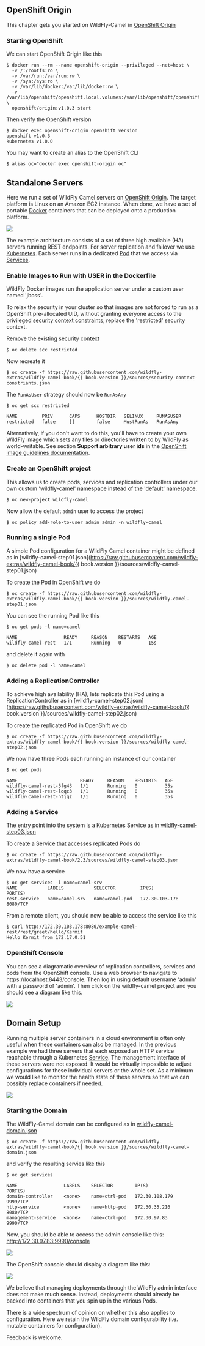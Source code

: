 ## OpenShift Origin

This chapter gets you started on WildFly-Camel in [OpenShift Origin](https://github.com/openshift/origin)  


### Starting OpenShift

We can start OpenShift Origin like this

```
$ docker run --rm --name openshift-origin --privileged --net=host \
  -v /:/rootfs:ro \
  -v /var/run:/var/run:rw \
  -v /sys:/sys:ro \
  -v /var/lib/docker:/var/lib/docker:rw \
  -v /var/lib/openshift/openshift.local.volumes:/var/lib/openshift/openshift.local.volumes \
  openshift/origin:v1.0.3 start
```

Then verify the OpenShift version

```
$ docker exec openshift-origin openshift version
openshift v1.0.3
kubernetes v1.0.0
```

You may want to create an alias to the OpenShift CLI

```
$ alias oc="docker exec openshift-origin oc"
```

## Standalone Servers

Here we run a set of WildFly Camel servers on [OpenShift Origin](https://github.com/openshift/origin). The target platform is Linux on an Amazon EC2 instance. When done, we have a set of portable [Docker](https://www.docker.io/) containers that can be deployed onto a production platform.

![](../images/example-rest-design.png)

The example architecture consists of a set of three high available (HA) servers running REST endpoints. For server replication and failover we use [Kubernetes](http://kubernetes.io). Each server runs in a dedicated [Pod](https://github.com/GoogleCloudPlatform/kubernetes/blob/v1.0.0/docs/pods.md) that we access via [Services](https://github.com/GoogleCloudPlatform/kubernetes/blob/v1.0.0/docs/services.md).

### Enable Images to Run with USER in the Dockerfile

WildFly Docker images run the application server under a custom user named 'jboss'.

To relax the security in your cluster so that images are not forced to run as a OpenShift pre-allocated UID, without granting everyone access to the privileged [security context constraints](https://docs.openshift.org/latest/admin_guide/manage_scc.html),
replace the 'restricted' security context.

Remove the existing security context

```
$ oc delete scc restricted
```

Now recreate it

```
$ oc create -f https://raw.githubusercontent.com/wildfly-extras/wildfly-camel-book/{{ book.version }}/sources/security-context-constriants.json
```

The `RunAsUser` strategy should now be `RunAsAny`

```
$ oc get scc restricted

NAME         PRIV      CAPS      HOSTDIR   SELINUX     RUNASUSER
restricted   false     []        false     MustRunAs   RunAsAny
```

Alternatively, if you don't want to do this, you'll have to create your own WildFly image which sets any files or directories written to by WildFly as world-writable.
See section **Support arbitrary user ids** in the [OpenShift image guidelines documentation](https://docs.openshift.org/latest/creating_images/guidelines.html).


### Create an OpenShift project

This allows us to create pods, services and replication controllers under our own custom 'wildfly-camel' namespace instead of the 'default' namespace.

```
$ oc new-project wildfly-camel
```

Now allow the default `admin` user to access the project

```
$ oc policy add-role-to-user admin admin -n wildfly-camel
```

### Running a single Pod

A simple Pod configuration for a WildFly Camel container might be defined as in [wildfly-camel-step01.json](https://raw.githubusercontent.com/wildfly-extras/wildfly-camel-book/{{ book.version }}/sources/wildfly-camel-step01.json)

To create the Pod in OpenShift we do

```
$ oc create -f https://raw.githubusercontent.com/wildfly-extras/wildfly-camel-book/{{ book.version }}/sources/wildfly-camel-step01.json
```

You can see the running Pod like this

```
$ oc get pods -l name=camel

NAME                 READY     REASON    RESTARTS   AGE
wildfly-camel-rest   1/1       Running   0          15s
```

and delete it again with

```
$ oc delete pod -l name=camel
```

### Adding a ReplicationController

To achieve high availability (HA), lets replicate this Pod using a ReplicationController as in [wildfly-camel-step02.json](https://raw.githubusercontent.com/wildfly-extras/wildfly-camel-book/{{ book.version }}/sources/wildfly-camel-step02.json)

To create the replicated Pod in OpenShift we do

```
$ oc create -f https://raw.githubusercontent.com/wildfly-extras/wildfly-camel-book/{{ book.version }}/sources/wildfly-camel-step02.json
```

We now have three Pods each running an instance of our container

```
$ oc get pods

NAME                       READY     REASON    RESTARTS   AGE
wildfly-camel-rest-5fg43   1/1       Running   0          35s
wildfly-camel-rest-lqqc3   1/1       Running   0          35s
wildfly-camel-rest-ntjqz   1/1       Running   0          35s
```

### Adding a Service

The entry point into the system is a Kubernetes Service as in [wildfly-camel-step03.json](https://raw.githubusercontent.com/wildfly-extras/wildfly-camel-book/2.3/sources/wildfly-camel-step03.json)

To create a Service that accesses replicated Pods do

```
$ oc create -f https://raw.githubusercontent.com/wildfly-extras/wildfly-camel-book/2.3/sources/wildfly-camel-step03.json
```

We now have a service

```
$ oc get services -l name=camel-srv
NAME           LABELS           SELECTOR         IP(S)            PORT(S)
rest-service   name=camel-srv   name=camel-pod   172.30.103.178   8080/TCP
```

From a remote client, you should now be able to access the service like this

```
$ curl http://172.30.103.178:8080/example-camel-rest/rest/greet/hello/Kermit
Hello Kermit from 172.17.0.51
```

### OpenShift Console

You can see a diagramatic overview of replication controllers, services and pods from the OpenShift console. Use a web browser
to navigate to https://localhost:8443/console. Then log in using default username 'admin' with a password of 'admin'. Then click on
the wildfly-camel project and you should see a diagram like this.

![](../images/openshift-console-standalone.png)

## Domain Setup

Running multiple server containers in a cloud environment is often only useful when these containers can also be managed. In the previous example we had three servers that each exposed an HTTP service reachable through a Kubernetes [Service](https://github.com/GoogleCloudPlatform/kubernetes/blob/master/docs/services.md). The management interface of these servers were not exposed. It would be virtually impossible to adjust configurations for these individual servers or the whole set. As a minimum we would like to monitor the health state of these servers so that we can possibly replace containers if needed.

![](../images/example-domain-design.png)


### Starting the Domain

The WildFly-Camel domain can be configured as in [wildfly-camel-domain.json](https://raw.githubusercontent.com/wildfly-extras/wildfly-camel-book/2.3/sources/wildfly-camel-domain.json)

```
$ oc create -f https://raw.githubusercontent.com/wildfly-extras/wildfly-camel-book/{{ book.version }}/sources/wildfly-camel-domain.json
```

and verify the resulting servies like this
```
$ oc get services

NAME                 LABELS    SELECTOR        IP(S)            PORT(S)
domain-controller    <none>    name=ctrl-pod   172.30.108.179   9999/TCP
http-service         <none>    name=http-pod   172.30.35.216    8080/TCP
management-service   <none>    name=ctrl-pod   172.30.97.83     9990/TCP
```
Now, you should be able to access the admin console like this: http://172.30.97.83:9990/console

![](../images/console-domain.png)

The OpenShift console should display a diagram like this:

![](../images/openshift-console-domain.png)

We believe that managing deployments through the WildFly admin interface does not make much sense. Instead, deployments should already be backed into containers that you spin up in the various Pods.

There is a wide spectrum of opinion on whether this also applies to configuration. Here we retain the WildFly domain configurability (i.e. mutable containers for configuration).

Feedback is welcome.
